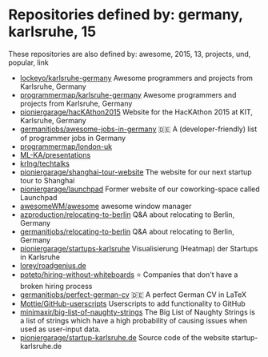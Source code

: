 # Repositories defined by: germany, karlsruhe, 15

These repositories are also defined by: awesome, 2015, 13, projects, und, popular, link

- [lockeyo/karlsruhe-germany](https://api.github.com/repos/lockeyo/karlsruhe-germany)
  Awesome programmers and projects from Karlsruhe, Germany
- [programmermap/karlsruhe-germany](https://api.github.com/repos/programmermap/karlsruhe-germany)
  Awesome programmers and projects from Karlsruhe, Germany
- [pioniergarage/hacKAthon2015](https://api.github.com/repos/pioniergarage/hacKAthon2015)
  Website for the HacKAthon 2015 at KIT, Karlsruhe, Germany
- [germanitjobs/awesome-jobs-in-germany](https://api.github.com/repos/germanitjobs/awesome-jobs-in-germany)
  :de: A (developer-friendly) list of programmer jobs in Germany
- [programmermap/london-uk](https://api.github.com/repos/programmermap/london-uk)
- [ML-KA/presentations](https://api.github.com/repos/ML-KA/presentations)
- [krlng/techtalks](https://api.github.com/repos/krlng/techtalks)
- [pioniergarage/shanghai-tour-website](https://api.github.com/repos/pioniergarage/shanghai-tour-website)
  The website for our next startup tour to Shanghai
- [pioniergarage/launchpad](https://api.github.com/repos/pioniergarage/launchpad)
  Former website of our coworking-space called Launchpad
- [awesomeWM/awesome](https://api.github.com/repos/awesomeWM/awesome)
  awesome window manager
- [azproduction/relocating-to-berlin](https://api.github.com/repos/azproduction/relocating-to-berlin)
  Q&A about relocating to Berlin, Germany
- [germanitjobs/relocating-to-berlin](https://api.github.com/repos/germanitjobs/relocating-to-berlin)
  Q&A about relocating to Berlin, Germany
- [pioniergarage/startups-karlsruhe](https://api.github.com/repos/pioniergarage/startups-karlsruhe)
  Visualisierung (Heatmap) der Startups in Karlsruhe
- [lorey/roadgenius.de](https://api.github.com/repos/lorey/roadgenius.de)
- [poteto/hiring-without-whiteboards](https://api.github.com/repos/poteto/hiring-without-whiteboards)
  ⭐️  Companies that don't have a broken hiring process
- [germanitjobs/perfect-german-cv](https://api.github.com/repos/germanitjobs/perfect-german-cv)
  :de: A perfect German CV in LaTeX
- [Mottie/GitHub-userscripts](https://api.github.com/repos/Mottie/GitHub-userscripts)
  Userscripts to add functionality to GitHub
- [minimaxir/big-list-of-naughty-strings](https://api.github.com/repos/minimaxir/big-list-of-naughty-strings)
  The Big List of Naughty Strings is a list of strings which have a high probability of causing issues when used as user-input data.
- [pioniergarage/startup-karlsruhe.de](https://api.github.com/repos/pioniergarage/startup-karlsruhe.de)
  Source code of the website startup-karlsruhe.de
